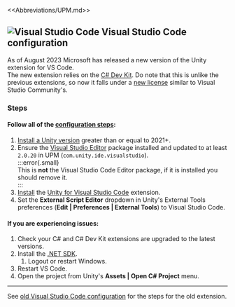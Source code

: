 <<Abbreviations/UPM.md>>
## ![Visual Studio Code](/Images/vscode.svg) Visual Studio Code configuration

As of August 2023 Microsoft has released a new version of the Unity extension for VS Code.  
The new extension relies on the [C# Dev Kit](https://learn.microsoft.com/en-us/visualstudio/subscriptions/vs-c-sharp-dev-kit). Do note that this is unlike the previous extensions, so now it falls under a [new license](https://marketplace.visualstudio.com/items/ms-dotnettools.csdevkit/license) similar to Visual Studio Community's.

### Steps
#### Follow **all** of the [configuration steps](https://code.visualstudio.com/docs/other/unity):
1. [Install a Unity version](../../Unity%20Hub/Editor%20Installation.md) greater than or equal to 2021+.
1. Ensure the [Visual Studio Editor](https://docs.unity3d.com/Manual/com.unity.ide.visualstudio.html) package installed and updated to at least `2.0.20` in UPM (`com.unity.ide.visualstudio`).  
   :::error{.small}  
   This is **not** the Visual Studio Code Editor package, if it is installed you should remove it.  
   :::
1. [Install](https://code.visualstudio.com/docs/editor/extension-marketplace) the [Unity for Visual Studio Code](https://marketplace.visualstudio.com/items?itemName=visualstudiotoolsforunity.vstuc) extension.
1. Set the **External Script Editor** dropdown in Unity's External Tools preferences (**Edit | Preferences | External Tools**) to Visual Studio Code.

#### If you are experiencing issues:
1. Check your C# and C# Dev Kit extensions are upgraded to the latest versions.
1. Install the [.NET SDK](https://dotnet.microsoft.com/download).
   1. Logout or restart Windows.
1. Restart VS Code.
1. Open the project from Unity's **Assets | Open C# Project** menu.

---

See [old Visual Studio Code configuration](Old%20Visual%20Studio%20Code%20Configuration.md) for the steps for the old extension.
